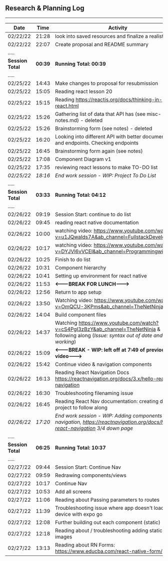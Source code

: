## Research & Planning Log
---
Date | Time | Activity
-----|------|---------
02/22/22|21:28|look into saved resources and finalize a realistic mvp
02/22/22|22:07|Create proposal and README summary
 | .....|
**Session Total** | **00:39** | **Running Total: 00:39**
 | .....|
02/25/22|14:43|Make changes to proposal for resubmission
02/25/22|15:05|Reading react lesson 20
02/25/22|15:15|Reading https://reactjs.org/docs/thinking-in-react.html
02/25/22|15:26|Gathering list of data that API has (see misc-notes.md) - deleted
02/25/22|15:26|Brainstorming form (see notes) - deleted
02/25/22|16:20|Looking into different API with better documentation and endpoints. Checking endpoints
02/25/22|16:45|Brainstorming form again (see notes)
02/25/22|17:08|Component Diagram v1
02/25/22|17:35|reviewing react lessons to make TO-DO list
_02/25/22_|_18:16_|_End work session - WIP: Project To Do List_
 | .....|
**Session Total** | **03:33** | **Running Total: 04:12**
 | .....|
 02/26/22|09:19|Session Start: continue to do list
 02/26/22|09:45|reading react native documentation
 02/26/22|10:00|watching video: https://www.youtube.com/watch?v=u1JQwaIds7A&ab_channel=FullstackDevelopment
 02/26/22|10:17|watching video: https://www.youtube.com/watch?v=DYJVl6vVCEI&ab_channel=ProgrammingwithMash
 02/26/22|10:25|Finish to do list
 02/26/22|10:31|Component hierarchy
 02/26/22|10:41|Setting up environment for react native
 02/26/22|11:53|**<---BREAK FOR LUNCH--->**
 02/26/22|12:56|Return to app setup
 02/26/22|13:50|Watching video: https://www.youtube.com/watch?v=OmQCU-3KPms&ab_channel=TheNetNinja
 02/26/22|14:04|Build component files
 02/26/22|14:37|Watching https://www.youtube.com/watch?v=cS4PgI3zBzY&ab_channel=TheNetNinja & following along (_Issue: syntax out of date and not working_)
 02/26/22|15:09|**<---BREAK - WIP: left off at 7:49 of previous video--->**
 02/26/22|15:42|Continue video & navigation components
 02/26/22|16:13|Reading React Navigation Docs https://reactnavigation.org/docs/3.x/hello-react-navigation
 02/26/22|16:30|Troubleshooting filenaming issue
 02/26/22|16:45|Reading React Nav documentation: creating dummy project to follow along
_02/26/22_|_17:20_|_End work session - WIP: Adding components to navigation, https://reactnavigation.org/docs/hello-react-navigation 3/4 down page_
 | .....|
**Session Total** | **06:25** | **Running Total: 10:37**
 | .....|
  02/27/22|09:44|Session Start: Continue Nav
  02/27/22|09:59|Redrawing components/views
  02/27/22|10:17|Continue Nav
  02/27/22|10:53|Add all screens
  02/27/22|11:06|Reading about Passing parameters to routes
  02/27/22|11:39|Troubleshooting issue where app doesn't load on device with expo go
  02/27/22|12:08|Further building out each component (static)
  02/27/22|12:18|Reading about / troubleshooting adding static images
  02/27/22|13:13|Reading about RN Forms: https://www.educba.com/react-native-form/
  